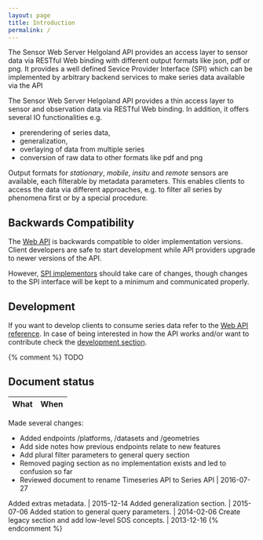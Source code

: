 ```yaml
---
layout: page
title: Introduction
permalink: /
---
```


The Sensor Web Server Helgoland API provides an access layer to sensor data via RESTful Web binding 
with different output formats like json, pdf or png. It provides a well defined Sevice 
Provider Interface (SPI) which can be implemented by arbitrary backend services to make 
series data available via the API

The Sensor Web Server Helgoland API provides a thin access layer to sensor and observation data via 
RESTful Web binding. In addition, it offers several IO functionalities e.g. 
  * prerendering of series data, 
  * generalization, 
  * overlaying of data from multiple series
  * conversion of raw data to other formats like pdf and png

Output formats for *stationary*, *mobile*, *insitu* and *remote* sensors are available, 
each filterable by metadata parameters. This enables clients to access the data via different 
approaches, e.g. to filter all series by phenomena first or by a special procedure.

## Backwards Compatibility
The [Web API]({{site.baseurl}}/api.html) is backwards compatible to older implementation versions. Client 
developers are safe to start development while API providers upgrade to newer versions of the API.

However, [SPI implementors]({{site.baseurl}}/development.html) should take care of changes, though changes 
to the SPI interface will be kept to a minimum and communicated properly.


## Development
If you want to develop clients to consume series data refer to the [Web API reference]({{site.baseurl}}/api.html).
In case of being interested in how the API works and/or want to contribute check the 
[development section]({{site.baseurl}}/development.html).

{% comment %}
TODO 
## Document status

What | When
-----|-----
Made several changes:
* Added endpoints /platforms, /datasets and /geometries
* Add side notes how previous endpoints relate to new features
* Add plural filter parameters to general query section
* Removed paging section as no implementation exists and led to confusion so far
* Reviewed document to rename Timeseries API to Series API | 2016-07-27

Added extras metadata. | 2015-12-14
Added generalization section. | 2015-07-06
Added station to general query parameters. | 2014-02-06
Create legacy section and add low-level SOS concepts. | 2013-12-16
{% endcomment %}